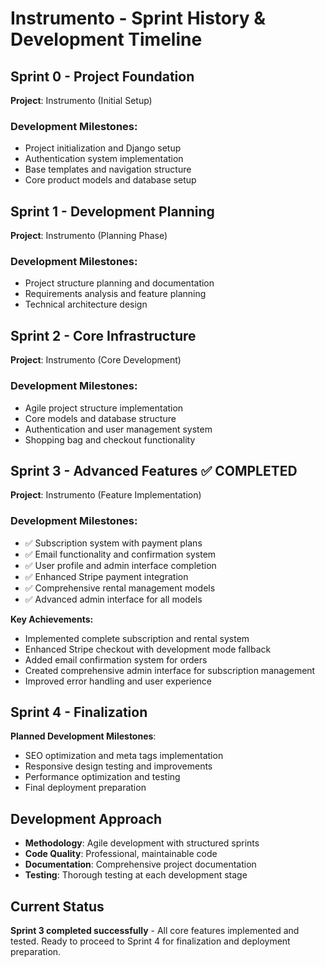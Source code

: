 # Instrumento - Sprint History & Development Timeline

## Sprint 0 - Project Foundation
**Project**: Instrumento (Initial Setup)

### Development Milestones:
- Project initialization and Django setup
- Authentication system implementation
- Base templates and navigation structure
- Core product models and database setup

## Sprint 1 - Development Planning
**Project**: Instrumento (Planning Phase)

### Development Milestones:
- Project structure planning and documentation
- Requirements analysis and feature planning
- Technical architecture design

## Sprint 2 - Core Infrastructure
**Project**: Instrumento (Core Development)

### Development Milestones:
- Agile project structure implementation
- Core models and database structure
- Authentication and user management system
- Shopping bag and checkout functionality

## Sprint 3 - Advanced Features ✅ COMPLETED
**Project**: Instrumento (Feature Implementation)

### Development Milestones:
- ✅ Subscription system with payment plans
- ✅ Email functionality and confirmation system
- ✅ User profile and admin interface completion
- ✅ Enhanced Stripe payment integration
- ✅ Comprehensive rental management models
- ✅ Advanced admin interface for all models

**Key Achievements:**
- Implemented complete subscription and rental system
- Enhanced Stripe checkout with development mode fallback
- Added email confirmation system for orders
- Created comprehensive admin interface for subscription management
- Improved error handling and user experience

## Sprint 4 - Finalization
**Planned Development Milestones**:
- SEO optimization and meta tags implementation
- Responsive design testing and improvements
- Performance optimization and testing
- Final deployment preparation

## Development Approach
- **Methodology**: Agile development with structured sprints
- **Code Quality**: Professional, maintainable code
- **Documentation**: Comprehensive project documentation
- **Testing**: Thorough testing at each development stage

## Current Status
**Sprint 3 completed successfully** - All core features implemented and tested. Ready to proceed to Sprint 4 for finalization and deployment preparation.
